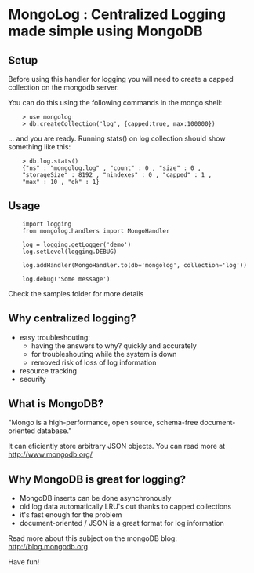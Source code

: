 
MongoLog : Centralized Logging made simple using MongoDB
========================================================

Setup
-----

Before using this handler for logging you will need to create
a capped collection on the mongodb server.

You can do this using the following commands in the mongo shell:

        > use mongolog
        > db.createCollection('log', {capped:true, max:100000})

... and you are ready. Running stats() on log collection should 
show something like this:

        > db.log.stats()
        {"ns" : "mongolog.log" , "count" : 0 , "size" : 0 , 
        "storageSize" : 8192 , "nindexes" : 0 , "capped" : 1 , 
        "max" : 10 , "ok" : 1}


Usage
-----

        import logging
        from mongolog.handlers import MongoHandler

        log = logging.getLogger('demo')
        log.setLevel(logging.DEBUG)

        log.addHandler(MongoHandler.to(db='mongolog', collection='log'))

        log.debug('Some message')


Check the samples folder for more details

Why centralized logging?
------------------------

- easy troubleshouting:
    - having the answers to why? quickly and accurately
    - for troubleshouting while the system is down
    - removed risk of loss of log information
- resource tracking
- security

What is MongoDB?
----------------

"Mongo is a high-performance, open source, schema-free document-oriented database."

It can eficiently store arbitrary JSON objects.
You can read more at http://www.mongodb.org/


Why MongoDB is great for logging?
---------------------------------

- MongoDB inserts can be done asynchronously 
- old log data automatically LRU's out thanks to capped collections
- it's fast enough for the problem 
- document-oriented / JSON is a great format for log information

Read more about this subject on the mongoDB blog: http://blog.mongodb.org

Have fun!


